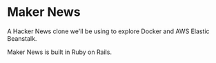 # Maker News

A Hacker News clone we'll be using to explore Docker and AWS Elastic Beanstalk.

Maker News is built in Ruby on Rails.
